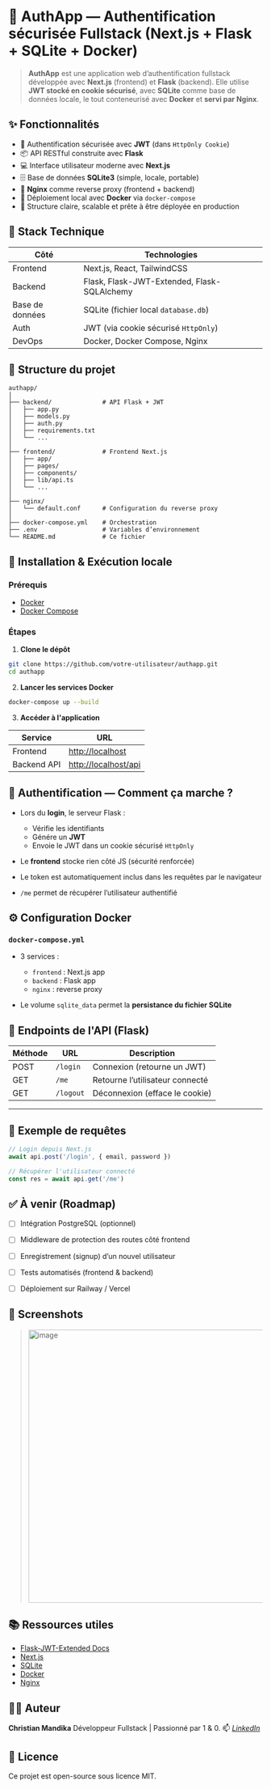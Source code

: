 # 🔐 AuthApp — Authentification sécurisée Fullstack (Next.js + Flask + SQLite + Docker)

> **AuthApp** est une application web d’authentification fullstack développée avec **Next.js** (frontend) et **Flask** (backend). Elle utilise **JWT stocké en cookie sécurisé**, avec **SQLite** comme base de données locale, le tout conteneurisé avec **Docker** et **servi par Nginx**.


## ✨ Fonctionnalités

* 🔐 Authentification sécurisée avec **JWT** (dans `HttpOnly Cookie`)
* 📦 API RESTful construite avec **Flask**
* 💻 Interface utilisateur moderne avec **Next.js**
* 🗄️ Base de données **SQLite3** (simple, locale, portable)
* 🔁 **Nginx** comme reverse proxy (frontend + backend)
* 🐳 Déploiement local avec **Docker** via `docker-compose`
* 🧠 Structure claire, scalable et prête à être déployée en production


## 🧱 Stack Technique

| Côté            | Technologies                                |
| --------------- | ------------------------------------------- |
| Frontend        | Next.js, React, TailwindCSS                 |
| Backend         | Flask, Flask-JWT-Extended, Flask-SQLAlchemy |
| Base de données | SQLite (fichier local `database.db`)        |
| Auth            | JWT (via cookie sécurisé `HttpOnly`)        |
| DevOps          | Docker, Docker Compose, Nginx               |


## 📁 Structure du projet

```
authapp/
│
├── backend/              # API Flask + JWT
│   ├── app.py
│   ├── models.py
│   ├── auth.py
│   ├── requirements.txt
│   └── ...
│
├── frontend/             # Frontend Next.js
│   ├── app/
│   ├── pages/
│   ├── components/
│   ├── lib/api.ts
│   └── ...
│
├── nginx/
│   └── default.conf      # Configuration du reverse proxy
│
├── docker-compose.yml    # Orchestration
├── .env                  # Variables d’environnement
└── README.md             # Ce fichier
```


## 🚀 Installation & Exécution locale

### Prérequis

* [Docker](https://www.docker.com/)
* [Docker Compose](https://docs.docker.com/compose/)


### Étapes

1. **Clone le dépôt**

```bash
git clone https://github.com/votre-utilisateur/authapp.git
cd authapp
```

2. **Lancer les services Docker**

```bash
docker-compose up --build
```

3. **Accéder à l'application**

| Service     | URL                                          |
| ----------- | -------------------------------------------- |
| Frontend    | [http://localhost](http://localhost)         |
| Backend API | [http://localhost/api](http://localhost/api) |


## 🔐 Authentification — Comment ça marche ?

* Lors du **login**, le serveur Flask :

  * Vérifie les identifiants
  * Génére un **JWT**
  * Envoie le JWT dans un cookie sécurisé `HttpOnly`
* Le **frontend** stocke rien côté JS (sécurité renforcée)
* Le token est automatiquement inclus dans les requêtes par le navigateur
* `/me` permet de récupérer l’utilisateur authentifié


## ⚙️ Configuration Docker

### `docker-compose.yml`

* 3 services :

  * `frontend` : Next.js app
  * `backend` : Flask app
  * `nginx` : reverse proxy
* Le volume `sqlite_data` permet la **persistance du fichier SQLite**


## 🧪 Endpoints de l'API (Flask)

| Méthode | URL       | Description                     |
| ------- | --------- | ------------------------------- |
| POST    | `/login`  | Connexion (retourne un JWT)     |
| GET     | `/me`     | Retourne l’utilisateur connecté |
| GET     | `/logout` | Déconnexion (efface le cookie)  |

---

## 🔐 Exemple de requêtes

```ts
// Login depuis Next.js
await api.post('/login', { email, password })

// Récupérer l'utilisateur connecté
const res = await api.get('/me')
```


## ✅ À venir (Roadmap)

* [ ] Intégration PostgreSQL (optionnel)
* [ ] Middleware de protection des routes côté frontend
* [ ] Enregistrement (signup) d’un nouvel utilisateur
* [ ] Tests automatisés (frontend & backend)
* [ ] Déploiement sur Railway / Vercel


## 📸 Screenshots

> <img width="960" height="540" alt="image" src="https://github.com/user-attachments/assets/3ad62b43-b185-4586-96e4-8aa4ea552e49" />



## 📚 Ressources utiles

* [Flask-JWT-Extended Docs](https://flask-jwt-extended.readthedocs.io/)
* [Next.js](https://nextjs.org/)
* [SQLite](https://www.sqlite.org/index.html)
* [Docker](https://docs.docker.com/)
* [Nginx](https://nginx.org/)


## 👨‍💻 Auteur

**Christian Mandika**
Développeur Fullstack | Passionné par 1 & 0.
📫 *[LinkedIn](https://www.linkedin.com/in/christian-mandika-77690424a/)*


## 📝 Licence

Ce projet est open-source sous licence MIT.
